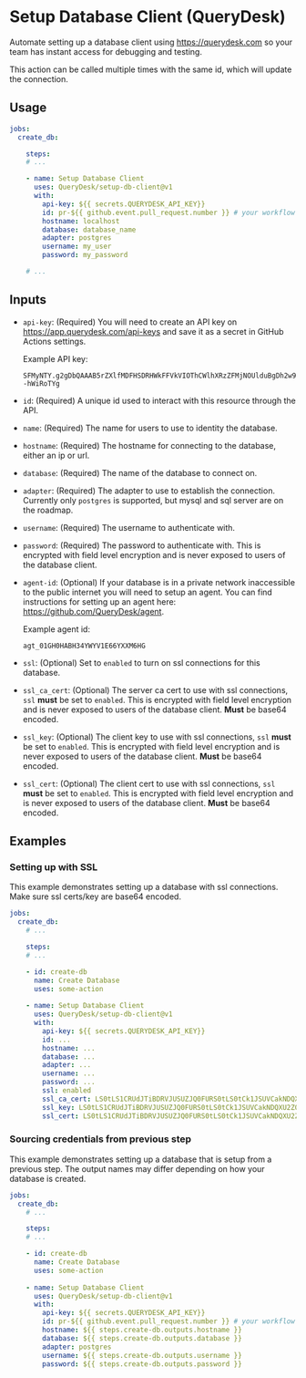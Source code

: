 # Setup Database Client (QueryDesk)

Automate setting up a database client using https://querydesk.com so your 
team has instant access for debugging and testing.

This action can be called multiple times with the same id, which will update the connection.

## Usage

```yaml
jobs:
  create_db:

    steps:
    # ...

    - name: Setup Database Client
      uses: QueryDesk/setup-db-client@v1
      with:
        api-key: ${{ secrets.QUERYDESK_API_KEY}}
        id: pr-${{ github.event.pull_request.number }} # your workflow trigger must be `pull_request` for this to work
        hostname: localhost
        database: database_name
        adapter: postgres
        username: my_user
        password: my_password

    # ...
```

## Inputs

-   `api-key`: (Required) You will need to create an API key on 
    https://app.querydesk.com/api-keys and save it as a secret in GitHub 
    Actions settings.
    
    Example API key:

    ```text
    SFMyNTY.g2gDbQAAAB5rZXlfMDFHSDRHWkFFVkVIOThCWlhXRzZFMjNOUlduBgDh2w9JhAFiAAFRgA.SeeINPdFn2cz6kqnkPb7IE7B9OLnc840R--hWiRoTYg
    ```

-   `id`: (Required) A unique id used to interact with this resource through the API.

-   `name`: (Required)  The name for users to use to identity the database.

-   `hostname`: (Required) The hostname for connecting to the database, either an ip or url.

-   `database`: (Required) The name of the database to connect on.

-   `adapter`: (Required) The adapter to use to establish the connection. 
    Currently only `postgres` is supported, but mysql and sql server are
    on the roadmap.
    
-   `username`: (Required) The username to authenticate with.

-   `password`: (Required) The password to authenticate with. This is encrypted
    with field level encryption and is never exposed to users of the database
    client.

-   `agent-id`: (Optional) If your database is in a private network inaccessible
    to the public internet you will need to setup an agent. You can find instructions
    for setting up an agent here: https://github.com/QueryDesk/agent. 
    
    Example agent id:

    ```text
    agt_01GH0HABH34YWYV1E66YXXM6HG
    ```

-   `ssl`: (Optional) Set to `enabled` to turn on ssl connections for this database.

-   `ssl_ca_cert`: (Optional) The server ca cert to use with ssl connections, `ssl` 
    __must__ be set to `enabled`. This is encrypted with field level encryption and is 
    never exposed to users of the database client. __Must__ be base64 encoded.

-   `ssl_key`: (Optional) The client key to use with ssl connections, `ssl` 
    __must__ be set to `enabled`. This is encrypted with field level encryption and is 
    never exposed to users of the database client. __Must__ be base64 encoded.

-   `ssl_cert`: (Optional) The client cert to use with ssl connections, `ssl` 
    __must__ be set to `enabled`. This is encrypted with field level encryption and is 
    never exposed to users of the database client. __Must__ be base64 encoded.

## Examples

### Setting up with SSL

This example demonstrates setting up a database with ssl connections. Make sure ssl certs/key are base64 encoded.

```yaml
jobs:
  create_db:
    # ...

    steps:
    # ...

    - id: create-db
      name: Create Database
      uses: some-action
    
    - name: Setup Database Client
      uses: QueryDesk/setup-db-client@v1
      with:
        api-key: ${{ secrets.QUERYDESK_API_KEY}}
        id: ...
        hostname: ...
        database: ...    
        adapter: ...
        username: ...    
        password: ...  
        ssl: enabled  
        ssl_ca_cert: LS0tLS1CRUdJTiBDRVJUSUZJQ0FURS0tLS0tCk1JSUVCakNDQXU2Z0F3SUJBZ0lKQU1jMFp6...
        ssl_key: LS0tLS1CRUdJTiBDRVJUSUZJQ0FURS0tLS0tCk1JSUVCakNDQXU2Z0F3SUJBZ0lKQU1jMFp6...
        ssl_cert: LS0tLS1CRUdJTiBDRVJUSUZJQ0FURS0tLS0tCk1JSUVCakNDQXU2Z0F3SUJBZ0lKQU1jMFp6...
```

### Sourcing credentials from previous step

This example demonstrates setting up a database that is setup from a previous step. The output names may differ depending on how your database is created.

```yaml
jobs:
  create_db:
    # ...

    steps:
    # ...

    - id: create-db
      name: Create Database
      uses: some-action
    
    - name: Setup Database Client
      uses: QueryDesk/setup-db-client@v1
      with:
        api-key: ${{ secrets.QUERYDESK_API_KEY}}
        id: pr-${{ github.event.pull_request.number }} # your workflow trigger must be `pull_request` for this to work
        hostname: ${{ steps.create-db.outputs.hostname }}    
        database: ${{ steps.create-db.outputs.database }}    
        adapter: postgres
        username: ${{ steps.create-db.outputs.username }}    
        password: ${{ steps.create-db.outputs.password }}    
```